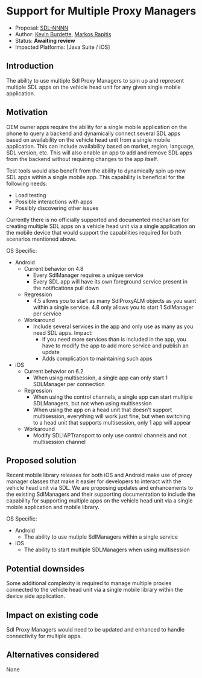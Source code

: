 # Support for Multiple Proxy Managers

* Proposal: [SDL-NNNN](NNNN-Multi-Proxy-Managers.md)
* Author: [Kevin Burdette](https://github.com/khburdette), [Markos Rapitis](https://github.com/mrapitis)
* Status: **Awaiting review**
* Impacted Platforms: [Java Suite / iOS]

## Introduction

The ability to use multiple Sdl Proxy Managers to spin up and represent multiple SDL apps on the vehicle head unit for any given single mobile application.

## Motivation

OEM owner apps require the ability for a single mobile application on the phone to query a backend and dynamically connect several SDL apps based on availability on the vehicle head unit from a single mobile application. This can include availability based on market, region, language, SDL version, etc. This will also enable an app to add and remove SDL apps from the backend without requiring changes to the app itself.

Test tools would also benefit from the ability to dynamically spin up new SDL apps within a single mobile app. This capability is beneficial for the following needs:
* Load testing
* Possible interactions with apps
* Possibly discovering other issues

Currently there is no officially supported and documented mechanism for creating multiple SDL apps on a vehicle head unit via a single application on the mobile device that would support the capabilities required for both scenarios mentioned above.

OS Specific:
* Android
  * Current behavior on 4.8
    * Every SdlManager requires a unique service
    * Every SDL app will have its own foreground service present in the notifications pull down
  * Regression
    * 4.5 allows you to start as many SdlProxyALM objects as you want within a single service. 4.8 only allows you to start 1 SdlManager per service
  * Workaround
    * Include several services in the app and only use as many as you need SDL apps. Impact:
      * If you need more services than is included in the app, you have to modify the app to add more service and publish an update
      * Adds complication to maintaining such apps
* iOS
  * Current behavior on 6.2
    * When using multisession, a single app can only start 1 SDLManager per connection
  * Regression
    * When using the control channels, a single app can start multiple SDLManagers, but not when using multisession
    * When using the app on a head unit that doesn't support multisession, everything will work just fine, but when switching to a head unit that supports multisession, only 1 app will appear
  * Workaround
    * Modify SDLIAPTransport to only use control channels and not multisession channel

## Proposed solution

Recent mobile library releases for both iOS and Android make use of proxy manager classes that make it easier for developers to interact with the vehicle head unit via SDL.  We are proposing updates and enhancements to the existing SdlManagers and their supporting documentation to include the capability for supporting multiple apps on the vehicle head unit via a single mobile application and mobile library.

OS Specific:
* Android
  * The ability to use mutiple SdlManagers within a single service
* iOS
  * The ability to start multiple SDLManagers when using multisession

## Potential downsides

Some additional complexity is required to manage multiple proxies connected to the vehicle head unit via a single mobile library within the device side application.

## Impact on existing code

Sdl Proxy Managers would need to be updated and enhanced to handle connectivity for multiple apps.

## Alternatives considered

None

